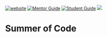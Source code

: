 [![website](https://img.shields.io/badge/visit-website-blue.svg)](https://summerofcodeatuit.github.io/2019/ "Summer of Code")
[![Mentor Guide](https://img.shields.io/badge/Mentor-Guide-brightgreen.svg)](https://github.com/whoami-shubham/Summer_of_Code/blob/master/Mentor.md  "Mentor Guide")
[![Student Guide](https://img.shields.io/badge/Student-Guide-green.svg)](https://github.com/whoami-shubham/Summer_of_Code/blob/master/Student.md  "Student Guide")
![](https://img.shields.io/badge/MadeWith-React-brightgreen.svg)
# Summer of Code

 
